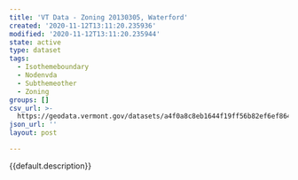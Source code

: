 ```yaml
---
title: 'VT Data - Zoning 20130305, Waterford'
created: '2020-11-12T13:11:20.235936'
modified: '2020-11-12T13:11:20.235944'
state: active
type: dataset
tags:
  - Isothemeboundary
  - Nodenvda
  - Subthemeother
  - Zoning
groups: []
csv_url: >-
  https://geodata.vermont.gov/datasets/a4f0a8c8eb1644f19ff56b82ef6ef864_0.csv?outSR=%7B%22latestWkid%22%3A3857%2C%22wkid%22%3A102100%7D
json_url: ''
layout: post

---
```

{{default.description}}
